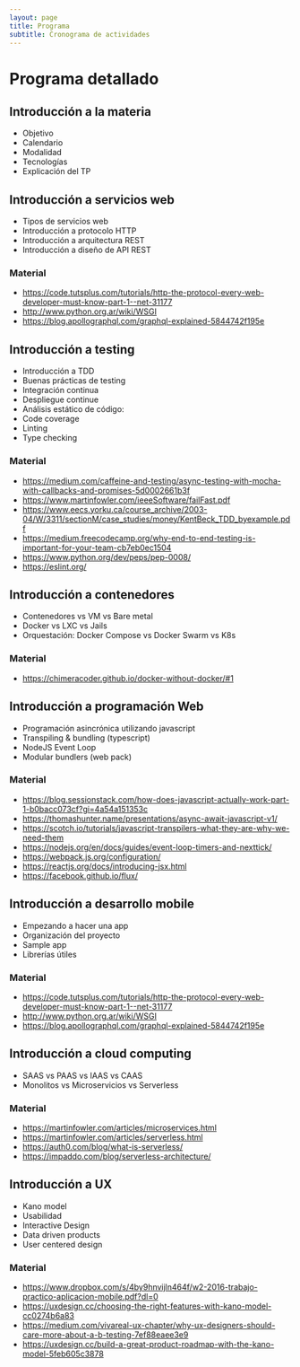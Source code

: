 ```yaml
---
layout: page
title: Programa
subtitle: Cronograma de actividades
---
```


# Programa detallado

## Introducción a la materia
  * Objetivo
  * Calendario
  * Modalidad
  * Tecnologías
  * Explicación del TP

## Introducción a servicios web
  * Tipos de servicios web
  * Introducción a protocolo HTTP
  * Introducción a arquitectura REST
  * Introducción a diseño de API REST
 
### Material

* <https://code.tutsplus.com/tutorials/http-the-protocol-every-web-developer-must-know-part-1--net-31177>
* <http://www.python.org.ar/wiki/WSGI>
* <https://blog.apollographql.com/graphql-explained-5844742f195e>

## Introducción a testing
  * Introducción a TDD
  * Buenas prácticas de testing
  * Integración continua
  * Despliegue continue
  * Análisis estático de código:
  * Code coverage
  * Linting
  * Type checking
  
### Material

* <https://medium.com/caffeine-and-testing/async-testing-with-mocha-with-callbacks-and-promises-5d0002661b3f>
* <https://www.martinfowler.com/ieeeSoftware/failFast.pdf>
* <https://www.eecs.yorku.ca/course_archive/2003-04/W/3311/sectionM/case_studies/money/KentBeck_TDD_byexample.pdf>
* <https://medium.freecodecamp.org/why-end-to-end-testing-is-important-for-your-team-cb7eb0ec1504>
* <https://www.python.org/dev/peps/pep-0008/>
* <https://eslint.org/>

## Introducción a contenedores
  * Contenedores vs VM vs Bare metal
  * Docker vs LXC vs Jails
  * Orquestación: Docker Compose vs Docker Swarm vs K8s

### Material
 * <https://chimeracoder.github.io/docker-without-docker/#1>

## Introducción a programación Web
  * Programación asincrónica utilizando javascript
  * Transpiling & bundling (typescript)
  * NodeJS Event Loop
  * Modular bundlers (web pack)

### Material
 * <https://blog.sessionstack.com/how-does-javascript-actually-work-part-1-b0bacc073cf?gi=4a54a151353c>
 * <https://thomashunter.name/presentations/async-await-javascript-v1/>
 * <https://scotch.io/tutorials/javascript-transpilers-what-they-are-why-we-need-them>
 * <https://nodejs.org/en/docs/guides/event-loop-timers-and-nexttick/>
 * <https://webpack.js.org/configuration/>
 * <https://reactjs.org/docs/introducing-jsx.html>
 * <https://facebook.github.io/flux/>


## Introducción a desarrollo mobile
  * Empezando a hacer una app
  * Organización del proyecto
  * Sample app
  * Librerías útiles
  
### Material

* <https://code.tutsplus.com/tutorials/http-the-protocol-every-web-developer-must-know-part-1--net-31177>
* <http://www.python.org.ar/wiki/WSGI>
* <https://blog.apollographql.com/graphql-explained-5844742f195e>


## Introducción a cloud computing
  * SAAS vs PAAS vs IAAS vs CAAS
  * Monolitos vs Microservicios vs Serverless
 
### Material
 * <https://martinfowler.com/articles/microservices.html> 
 * <https://martinfowler.com/articles/serverless.html>
 * <https://auth0.com/blog/what-is-serverless/>
 * <https://impaddo.com/blog/serverless-architecture/>

## Introducción a UX
  * Kano model
  * Usabilidad
  * Interactive Design
  * Data driven products
  * User centered design

### Material
 * <https://www.dropbox.com/s/4by9hnvijln464f/w2-2016-trabajo-practico-aplicacion-mobile.pdf?dl=0>
 * <https://uxdesign.cc/choosing-the-right-features-with-kano-model-cc0274b6a83>
 * <https://medium.com/vivareal-ux-chapter/why-ux-designers-should-care-more-about-a-b-testing-7ef88eaee3e9>
 * <https://uxdesign.cc/build-a-great-product-roadmap-with-the-kano-model-5feb605c3878>
